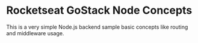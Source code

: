 # Rocketseat GoStack Node Concepts
This is a very simple Node.js backend sample basic concepts like routing and middleware usage.
